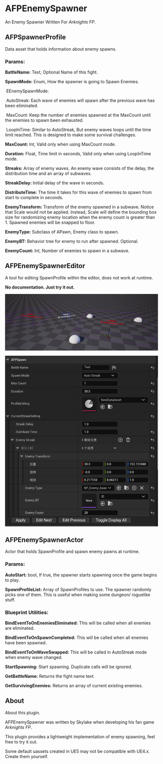 # AFPEnemySpawner

An Enemy Spawner Written For *Arknights FP*.

## AFPSpawnerProfile

Data asset that holds information about enemy spawns.

### Params:

**BattleName:**		Text, Optional Name of this fight.

**SpawnMode:**		Enum, How the spawner is going to Spawn Enemies.

​	EEnemySpawnMode:

​		AutoStreak: Each wave of enemies will spawn after the previous wave has been eliminated.

​		MaxCount: Keep the number of enemies spawned at the MaxCount until the enemies to spawn been exhausted.

​		LoopInTime: Similar to AutoStreak, But enemy waves loops until the time limit reached. This is designed to make some survival challenges.

**MaxCount:**		Int, Valid only when using MaxCount mode.

**Duration:**		Float, Time limit in seconds, Valid only when using LoopInTime mode.

**Streaks:**		Array of enemy waves. An enemy wave consists of the delay, the distribution time and an array of subwaves.

**StreakDelay:**		Initial delay of the wave in seconds.

**DistributeTime:**		The time it takes for this wave of enemies to spawn from start to complete in seconds.

**EnemyTransform:**		Transform of the enemy spawned in a subwave. Notice that Scale would not be applied. Instead, Scale will define the bounding box size for randomizing enemy location when the enemy count is greater than 1. Spawned enemies will be snapped to floor.

**EnemyType:**		Subclass of APawn, Enemy class to spawn.

**EnemyBT:**		Behavior tree for enemy to run after spawned. Optional.

**EnemyCount:**		Int, Number of enemies to spawn in a subwave.



## AFPEnemySpawnerEditor

A tool for editing SpawnProfile within the editor, does not work at runtime.

**No documentation. Just try it out.**

![Scrshot](IMG/Snipaste_2023-03-17_04-39-16.png)

![Scrshot](IMG/Snipaste_2023-03-17_04-40-26.png)

## AFPEnemySpawnerActor

Actor that holds SpawnProfile and spawn enemy pawns at runtime.

### Params:

**AutoStart:**		bool, If true, the spawner starts spawning once the game begins to play.

**SpawnProfileList:**		Array of SpawnProfiles to use. The spawner randomly picks one of them. This is useful when making some dungeon/ roguelike stuff.

### Blueprint Utilities:

**BindEventToOnEnemiesEliminated:**		This will be called when all enemies are eliminated.

**BindEventToOnSpawnCompleted:**		This will be called when all enemies have been spawned.

**BindEventToOnWaveSwapped:**		This will be called in AutoStreak mode when enemy wave changed.

**StartSpawning:**		Start spawning. Duplicate calls will be ignored.

**GetBattleName:**		Returns the fight name text.

**GetSurvivingEnemies:**		Returns an array of current existing enemies.



## About

About this plugin.

AFPEnemySpawner was written by Skylake when developing his fan game *Arknights FP*.

This plugin provides a lightweight implementation of enemy spawning, feel free to try it out.

Some default uassets created in UE5 may not be compatible with UE4.x. Create them yourself.

